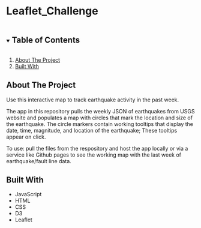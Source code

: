 # Leaflet_Challenge

<!--READ ME-->

<!-- TABLE OF CONTENTS -->
<details open="open">
  <summary><h2 style="display: inline-block">Table of Contents</h2></summary>
  <ol>
    <li>
      <a href="#about-the-project">About The Project</a>
    <li><a href="#built-with">Built With</a></li>
  </ol>
</details>

<!-- ABOUT THE PROJECT -->
## About The Project

Use this interactive map to track earthquake activity in the past week.

The app in this repository pulls the weekly JSON of earthquakes from USGS website and populates a map with circles that mark the location and size of the earthquake. The circle markers contain working tooltips that display the date, time, magnitude, and location of the earthquake; These tooltips appear on click.

To use: pull the files from the respository and host the app locally or via a service like Github pages to see the working map with the last week of earthquake/fault line data.

<!-- BUILT WITH -->
## Built With

* JavaScript
* HTML
* CSS
* D3
* Leaflet

